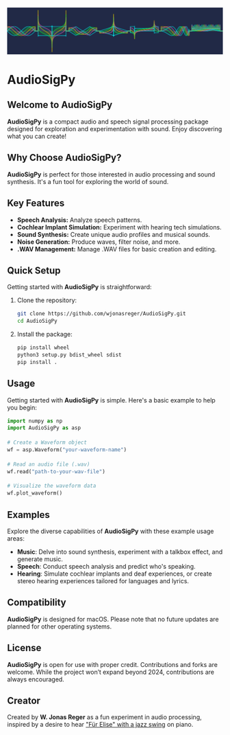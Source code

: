 ![AudioSigPy Banner](https://raw.githubusercontent.com/wjonasreger/AudioSigPy/main/imgs/banner.png)

# AudioSigPy

## Welcome to AudioSigPy
**AudioSigPy** is a compact audio and speech signal processing package designed for exploration and experimentation with sound. Enjoy discovering what you can create!

## Why Choose AudioSigPy?
**AudioSigPy** is perfect for those interested in audio processing and sound synthesis. It's a fun tool for exploring the world of sound.

## Key Features
- **Speech Analysis:** Analyze speech patterns.
- **Cochlear Implant Simulation:** Experiment with hearing tech simulations.
- **Sound Synthesis:** Create unique audio profiles and musical sounds.
- **Noise Generation:** Produce waves, filter noise, and more.
- **.WAV Management:** Manage .WAV files for basic creation and editing.

## Quick Setup
Getting started with **AudioSigPy** is straightforward:

1. Clone the repository:
   ```sh
   git clone https://github.com/wjonasreger/AudioSigPy.git
   cd AudioSigPy
   ```

2. Install the package:
   ```sh
   pip install wheel
   python3 setup.py bdist_wheel sdist
   pip install .
   ```

## Usage

Getting started with **AudioSigPy** is simple. Here's a basic example to help you begin:

```py
import numpy as np
import AudioSigPy as asp

# Create a Waveform object
wf = asp.Waveform("your-waveform-name")

# Read an audio file (.wav)
wf.read("path-to-your-wav-file")

# Visualize the waveform data
wf.plot_waveform()
```

## Examples

Explore the diverse capabilities of **AudioSigPy** with these example usage areas:
- **Music**: Delve into sound synthesis, experiment with a talkbox effect, and generate music.
- **Speech**: Conduct speech analysis and predict who's speaking.
- **Hearing**: Simulate cochlear implants and deaf experiences, or create stereo hearing experiences tailored for languages and lyrics.

## Compatibility
**AudioSigPy** is designed for macOS. Please note that no future updates are planned for other operating systems.

## License
**AudioSigPy** is open for use with proper credit. Contributions and forks are welcome. While the project won’t expand beyond 2024, contributions are always encouraged.

## Creator
Created by **W. Jonas Reger** as a fun experiment in audio processing, inspired by a desire to hear ["Für Elise" with a jazz swing](https://github.com/wjonasreger/fur_elise_swing) on piano.